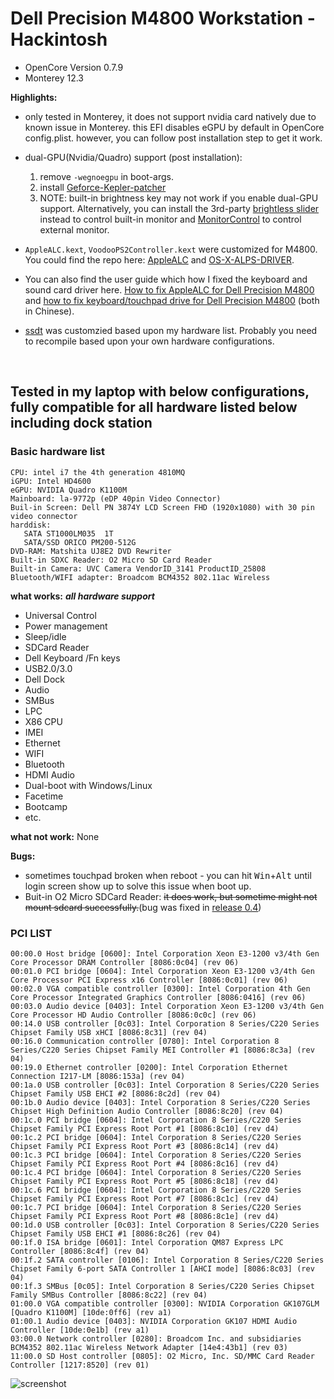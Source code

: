 # Dell Precision M4800 Workstation - Hackintosh

* OpenCore Version 0.7.9
* Monterey 12.3

**Highlights:** 
* only tested in Monterey, it does not support nvidia card natively due to known issue in Monterey. this EFI disables eGPU by default in OpenCore config.plist. however, you can follow post installation step to get it work.
* dual-GPU(Nvidia/Quadro) support (post installation): 
  1. remove ```-wegnoegpu``` in boot-args.
  2. install [Geforce-Kepler-patcher](https://github.com/chris1111/Geforce-Kepler-patcher)
  3. NOTE: built-in brightness key may not work if you enable dual-GPU support. Alternatively, you can install the 3rd-party [brightless slider](https://apps.apple.com/us/app/brightness-slider/id456624497?mt=12) instead to control built-in monitor and [MonitorControl](https://github.com/MonitorControl/MonitorControl) to control external monitor.

* ```AppleALC.kext```, ```VoodooPS2Controller.kext``` were customized for M4800. You could find the repo here: [AppleALC](https://github.com/hansyao/AppleALC) and [OS-X-ALPS-DRIVER](https://github.com/hansyao/OS-X-ALPS-DRIVER).
* You can also find the user guide which how I fixed the keyboard and sound card driver here. [How to fix AppleALC for Dell Precision M4800](https://blog.oneplus-solution.com/Dell_Precision_M4800_AppleALC_fix) and [how to fix keyboard/touchpad drive for Dell Precision M4800](https://blog.oneplus-solution.com/Dell_M4800_keyboard_fix) (both in Chinese).
* [ssdt](../../blob/master/SSDT-Dell-M4800.dsl) was customzied based upon my hardware list. Probably you need to recompile based upon your own hardware configurations. 

<br>

## Tested in my laptop with below configurations, fully compatible for all hardware listed below including dock station

### Basic hardware list
```
CPU: intel i7 the 4th generation 4810MQ
iGPU: Intel HD4600
eGPU: NVIDIA Quadro K1100M
Mainboard: la-9772p (eDP 40pin Video Connector)
Buil-in Screen: Dell PN 3874Y LCD Screen FHD (1920x1080) with 30 pin video connector
harddisk: 
   SATA ST1000LM035  1T
   SATA/SSD ORICO PM200-512G
DVD-RAM: Matshita UJ8E2 DVD Rewriter
Built-in SDXC Reader: O2 Micro SD Card Reader
Built-in Camera: UVC Camera VendorID_3141 ProductID_25808
Bluetooth/WIFI adapter: Broadcom BCM4352 802.11ac Wireless

```
**what works:**
***all hardware support***
* Universal Control
* Power management
* Sleep/idle
* SDCard Reader
* Dell Keyboard /Fn keys
* USB2.0/3.0
* Dell Dock
* Audio
* SMBus
* LPC
* X86 CPU
* IMEI
* Ethernet
* WIFI
* Bluetooth
* HDMI Audio
* Dual-boot with Windows/Linux
* Facetime
* Bootcamp
* etc.

**what not work:**
None

**Bugs:**
* sometimes touchpad broken when reboot - you can hit <kbd>Win</kbd>+<kbd>Alt</kbd> until login screen show up to solve this issue when boot up. 
* Buit-in O2 Micro SDCard Reader: ~~it does work, but sometime might not mount sdcard successfully.~~(bug was fixed in [release 0.4](../../releases/tag/0.4))

### PCI LIST
```
00:00.0 Host bridge [0600]: Intel Corporation Xeon E3-1200 v3/4th Gen Core Processor DRAM Controller [8086:0c04] (rev 06)
00:01.0 PCI bridge [0604]: Intel Corporation Xeon E3-1200 v3/4th Gen Core Processor PCI Express x16 Controller [8086:0c01] (rev 06)
00:02.0 VGA compatible controller [0300]: Intel Corporation 4th Gen Core Processor Integrated Graphics Controller [8086:0416] (rev 06)
00:03.0 Audio device [0403]: Intel Corporation Xeon E3-1200 v3/4th Gen Core Processor HD Audio Controller [8086:0c0c] (rev 06)
00:14.0 USB controller [0c03]: Intel Corporation 8 Series/C220 Series Chipset Family USB xHCI [8086:8c31] (rev 04)
00:16.0 Communication controller [0780]: Intel Corporation 8 Series/C220 Series Chipset Family MEI Controller #1 [8086:8c3a] (rev 04)
00:19.0 Ethernet controller [0200]: Intel Corporation Ethernet Connection I217-LM [8086:153a] (rev 04)
00:1a.0 USB controller [0c03]: Intel Corporation 8 Series/C220 Series Chipset Family USB EHCI #2 [8086:8c2d] (rev 04)
00:1b.0 Audio device [0403]: Intel Corporation 8 Series/C220 Series Chipset High Definition Audio Controller [8086:8c20] (rev 04)
00:1c.0 PCI bridge [0604]: Intel Corporation 8 Series/C220 Series Chipset Family PCI Express Root Port #1 [8086:8c10] (rev d4)
00:1c.2 PCI bridge [0604]: Intel Corporation 8 Series/C220 Series Chipset Family PCI Express Root Port #3 [8086:8c14] (rev d4)
00:1c.3 PCI bridge [0604]: Intel Corporation 8 Series/C220 Series Chipset Family PCI Express Root Port #4 [8086:8c16] (rev d4)
00:1c.4 PCI bridge [0604]: Intel Corporation 8 Series/C220 Series Chipset Family PCI Express Root Port #5 [8086:8c18] (rev d4)
00:1c.6 PCI bridge [0604]: Intel Corporation 8 Series/C220 Series Chipset Family PCI Express Root Port #7 [8086:8c1c] (rev d4)
00:1c.7 PCI bridge [0604]: Intel Corporation 8 Series/C220 Series Chipset Family PCI Express Root Port #8 [8086:8c1e] (rev d4)
00:1d.0 USB controller [0c03]: Intel Corporation 8 Series/C220 Series Chipset Family USB EHCI #1 [8086:8c26] (rev 04)
00:1f.0 ISA bridge [0601]: Intel Corporation QM87 Express LPC Controller [8086:8c4f] (rev 04)
00:1f.2 SATA controller [0106]: Intel Corporation 8 Series/C220 Series Chipset Family 6-port SATA Controller 1 [AHCI mode] [8086:8c03] (rev 04)
00:1f.3 SMBus [0c05]: Intel Corporation 8 Series/C220 Series Chipset Family SMBus Controller [8086:8c22] (rev 04)
01:00.0 VGA compatible controller [0300]: NVIDIA Corporation GK107GLM [Quadro K1100M] [10de:0ff6] (rev a1)
01:00.1 Audio device [0403]: NVIDIA Corporation GK107 HDMI Audio Controller [10de:0e1b] (rev a1)
03:00.0 Network controller [0280]: Broadcom Inc. and subsidiaries BCM4352 802.11ac Wireless Network Adapter [14e4:43b1] (rev 03)
11:00.0 SD Host controller [0805]: O2 Micro, Inc. SD/MMC Card Reader Controller [1217:8520] (rev 01)

```

![screenshot](https://cdn.jsdelivr.net/gh/hansyao/image-hosting@master/20220322/screenshot_monterey.5srkrgbh3880.png)

